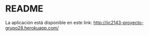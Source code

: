 # README

La aplicación está disponible en este link: http://iic2143-proyecto-grupo28.herokuapp.com/
